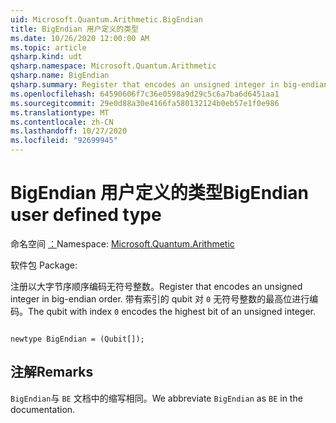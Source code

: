 ```yaml
---
uid: Microsoft.Quantum.Arithmetic.BigEndian
title: BigEndian 用户定义的类型
ms.date: 10/26/2020 12:00:00 AM
ms.topic: article
qsharp.kind: udt
qsharp.namespace: Microsoft.Quantum.Arithmetic
qsharp.name: BigEndian
qsharp.summary: Register that encodes an unsigned integer in big-endian order. The qubit with index `0` encodes the highest bit of an unsigned integer.
ms.openlocfilehash: 64590606f7c36e0598a9d29c5c6a7ba6d6451aa1
ms.sourcegitcommit: 29e0d88a30e4166fa580132124b0eb57e1f0e986
ms.translationtype: MT
ms.contentlocale: zh-CN
ms.lasthandoff: 10/27/2020
ms.locfileid: "92699945"
---
```

# <a name="bigendian-user-defined-type"></a><span data-ttu-id="93879-102">BigEndian 用户定义的类型</span><span class="sxs-lookup"><span data-stu-id="93879-102">BigEndian user defined type</span></span>

<span data-ttu-id="93879-103">命名空间 [：](xref:Microsoft.Quantum.Arithmetic)</span><span class="sxs-lookup"><span data-stu-id="93879-103">Namespace: [Microsoft.Quantum.Arithmetic](xref:Microsoft.Quantum.Arithmetic)</span></span>

<span data-ttu-id="93879-104">软件包 [](https://nuget.org/packages/)</span><span class="sxs-lookup"><span data-stu-id="93879-104">Package: [](https://nuget.org/packages/)</span></span>


<span data-ttu-id="93879-105">注册以大字节序顺序编码无符号整数。</span><span class="sxs-lookup"><span data-stu-id="93879-105">Register that encodes an unsigned integer in big-endian order.</span></span> <span data-ttu-id="93879-106">带有索引的 qubit 对 `0` 无符号整数的最高位进行编码。</span><span class="sxs-lookup"><span data-stu-id="93879-106">The qubit with index `0` encodes the highest bit of an unsigned integer.</span></span>

```qsharp

newtype BigEndian = (Qubit[]);
```



## <a name="remarks"></a><span data-ttu-id="93879-107">注解</span><span class="sxs-lookup"><span data-stu-id="93879-107">Remarks</span></span>

<span data-ttu-id="93879-108">`BigEndian`与 `BE` 文档中的缩写相同。</span><span class="sxs-lookup"><span data-stu-id="93879-108">We abbreviate `BigEndian` as `BE` in the documentation.</span></span>